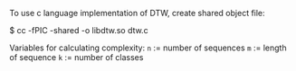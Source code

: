 To use c language implementation of DTW, create shared object file:

$ cc -fPIC -shared -o libdtw.so dtw.c

Variables for calculating complexity:
`n` := number of sequences
`m` := length of sequence
`k` := number of classes
